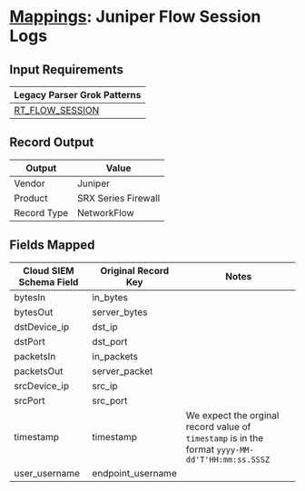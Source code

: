 # [Mappings](README.md): Juniper Flow Session Logs

## Input Requirements

|Legacy Parser Grok Patterns|
|-------------|
|[RT_FLOW_SESSION](../legacy_parsers/RT_FLOW_SESSION.md)|

## Record Output

|Output|Value|
|------|-----|
|Vendor|Juniper|
|Product|SRX Series Firewall|
|Record Type|NetworkFlow|

## Fields Mapped

|Cloud SIEM Schema Field|Original Record Key|Notes|
|-----------------------|-------------------|-----|
|bytesIn|in_bytes||
|bytesOut|server_bytes||
|dstDevice_ip|dst_ip||
|dstPort|dst_port||
|packetsIn|in_packets||
|packetsOut|server_packet||
|srcDevice_ip|src_ip||
|srcPort|src_port||
|timestamp|timestamp|We expect the orginal record value of `timestamp` is in the format `yyyy-MM-dd'T'HH:mm:ss.SSSZ`|
|user_username|endpoint_username||

